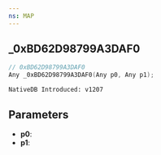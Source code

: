 ```yaml
---
ns: MAP
---
```

## _0xBD62D98799A3DAF0

```c
// 0xBD62D98799A3DAF0
Any _0xBD62D98799A3DAF0(Any p0, Any p1);
```

```
NativeDB Introduced: v1207
```

## Parameters
* **p0**:
* **p1**:
